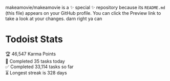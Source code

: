 makeamovie/makeamovie is a ✨ special ✨ repository because its `README.md` (this file) appears on your GitHub profile.
You can click the Preview link to take a look at your changes. darn right ya can

# Todoist Stats

<!-- TODO-IST:START -->
🏆  46,547 Karma Points           
🌸  Completed 35 tasks today           
✅  Completed 33,114 tasks so far           
⏳  Longest streak is 328 days
<!-- TODO-IST:END -->